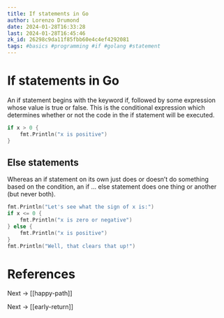```yaml
---
title: If statements in Go
author: Lorenzo Drumond
date: 2024-01-28T16:33:28
last: 2024-01-28T16:45:46
zk_id: 26298c9da11f85fbb60e4c4ef4292081
tags: #basics #programming #if #golang #statement
---
```



# If statements in Go
An if statement begins with the keyword if, followed by some expression whose value is true or false. This is the conditional expression which determines whether or not the code in the if statement will be executed.

```go
if x > 0 {
    fmt.Println("x is positive")
}
```

## Else statements
Whereas an if statement on its own just does or doesn’t do something based on the condition, an if ... else statement does one thing or another (but never both).

```go
fmt.Println("Let's see what the sign of x is:")
if x <= 0 {
    fmt.Println("x is zero or negative")
} else {
    fmt.Println("x is positive")
}
fmt.Println("Well, that clears that up!")
```

# References

Next -> [[happy-path]]

Next -> [[early-return]]
